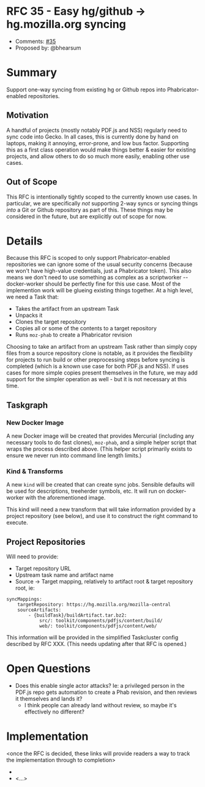 # RFC 35 - Easy hg/github → hg.mozilla.org syncing
* Comments: [#35](https://api.github.com/repos/mozilla-releng/releng-rfcs/issues/35)
* Proposed by: @bhearsum

# Summary

Support one-way syncing from existing hg or Github repos into Phabricator-enabled repositories.

## Motivation

A handful of projects (mostly notably PDF.js and NSS) regularly need to sync code into Gecko. In all cases, this is currently done by hand on laptops, making it annoying, error-prone, and low bus factor. Supporting this as a first class operation would make things better & easier for existing projects, and allow others to do so much more easily, enabling other use cases.

## Out of Scope

This RFC is intentionally tightly scoped to the currently known use cases. In particular, we are specifically _not_ supporting 2-way syncs or syncing things _into_ a Git or Github repository as part of this. These things may be considered in the future, but are explicitly out of scope for now.

# Details

Because this RFC is scoped to only support Phabricator-enabled repositories we can ignore some of the usual security concerns (because we won't have high-value credentials, just a Phabricator token). This also means we don't need to use something as complex as a scriptworker -- docker-worker should be perfectly fine for this use case. Most of the implemention work will be glueing existing things together. At a high level, we need a Task that:

* Takes the artifact from an upstream Task
* Unpacks it
* Clones the target repository
* Copies all or some of the contents to a target repository
* Runs `moz-phab` to create a Phabricator revision

Choosing to take an artifact from an upstream Task rather than simply copy files from a source repository clone is notable, as it provides the flexibility for projects to run build or other preprocessing steps before syncing is completed (which is a known use case for both PDF.js and NSS). If uses cases for more simple copies present themselves in the future, we may add support for the simpler operation as well - but it is not necessary at this time.

## Taskgraph

### New Docker Image

A new Docker image will be created that provides Mercurial (including any necessary tools to do fast clones), `moz-phab`, and a simple helper script that wraps the process described above. (This helper script primarily exists to ensure we never run into command line length limits.)

### Kind & Transforms

A new `kind` will be created that can create sync jobs. Sensible defaults will be used for descriptions, treeherder symbols, etc. It will run on docker-worker with the aforementioned image.

This kind will need a new transform that will take information provided by a project repository (see below), and use it to construct the right command to execute.

## Project Repositories

Will need to provide:

* Target repository URL
* Upstream task name and artifact name
* Source -> Target mapping, relatively to artifact root & target repository root, ie:

```yaml::
syncMappings:
    targetRepository: https://hg.mozilla.org/mozilla-central
    sourceArtifacts:
        - {buildTask}/buildArtifact.tar.bz2:
            src/: toolkit/components/pdfjs/content/build/
            web/: toolkit/components/pdfjs/content/web/
```

This information will be provided in the simplified Taskcluster config described by RFC XXX. (This needs updating after that RFC is opened.)

# Open Questions

* Does this enable single actor attacks? Ie: a privileged person in the PDF.js repo gets automation to create a Phab revision, and then reviews it themselves and lands it?
    * I think people can already land without review, so maybe it's effectively no different?

# Implementation

<once the RFC is decided, these links will provide readers a way to track the
implementation through to completion>

* <link to tracker bug, issue, etc.>
* <...>

